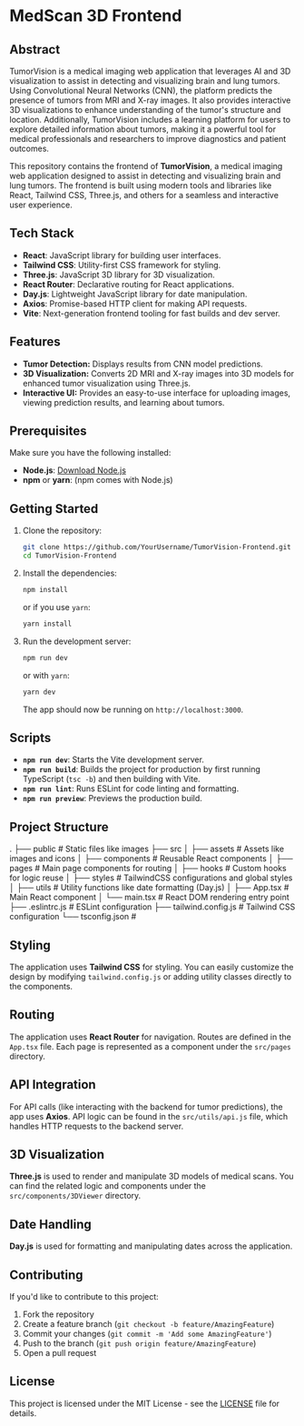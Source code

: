 # MedScan 3D Frontend

## Abstract

TumorVision is a medical imaging web application that leverages AI and 3D visualization to assist in detecting and visualizing brain and lung tumors. Using Convolutional Neural Networks (CNN), the platform predicts the presence of tumors from MRI and X-ray images. It also provides interactive 3D visualizations to enhance understanding of the tumor's structure and location. Additionally, TumorVision includes a learning platform for users to explore detailed information about tumors, making it a powerful tool for medical professionals and researchers to improve diagnostics and patient outcomes.

This repository contains the frontend of **TumorVision**, a medical imaging web application designed to assist in detecting and visualizing brain and lung tumors. The frontend is built using modern tools and libraries like React, Tailwind CSS, Three.js, and others for a seamless and interactive user experience.

## Tech Stack

- **React**: JavaScript library for building user interfaces.
- **Tailwind CSS**: Utility-first CSS framework for styling.
- **Three.js**: JavaScript 3D library for 3D visualization.
- **React Router**: Declarative routing for React applications.
- **Day.js**: Lightweight JavaScript library for date manipulation.
- **Axios**: Promise-based HTTP client for making API requests.
- **Vite**: Next-generation frontend tooling for fast builds and dev server.

## Features

- **Tumor Detection:** Displays results from CNN model predictions.
- **3D Visualization:** Converts 2D MRI and X-ray images into 3D models for enhanced tumor visualization using Three.js.
- **Interactive UI:** Provides an easy-to-use interface for uploading images, viewing prediction results, and learning about tumors.

## Prerequisites

Make sure you have the following installed:

- **Node.js**: [Download Node.js](https://nodejs.org/)
- **npm** or **yarn**: (npm comes with Node.js)

## Getting Started

1. Clone the repository:

   ```bash
   git clone https://github.com/YourUsername/TumorVision-Frontend.git
   cd TumorVision-Frontend
   ```

2. Install the dependencies:

   ```bash
   npm install
   ```

   or if you use `yarn`:

   ```bash
   yarn install
   ```

3. Run the development server:

   ```bash
   npm run dev
   ```

   or with `yarn`:

   ```bash
   yarn dev
   ```

   The app should now be running on `http://localhost:3000`.

## Scripts

- **`npm run dev`**: Starts the Vite development server.
- **`npm run build`**: Builds the project for production by first running TypeScript (`tsc -b`) and then building with Vite.
- **`npm run lint`**: Runs ESLint for code linting and formatting.
- **`npm run preview`**: Previews the production build.

## Project Structure

. ├── public # Static files like images ├── src │ ├── assets # Assets like images and icons │ ├── components # Reusable React components │ ├── pages # Main page components for routing │ ├── hooks # Custom hooks for logic reuse │ ├── styles # TailwindCSS configurations and global styles │ ├── utils # Utility functions like date formatting (Day.js) │ ├── App.tsx # Main React component │ └── main.tsx # React DOM rendering entry point ├── .eslintrc.js # ESLint configuration ├── tailwind.config.js # Tailwind CSS configuration └── tsconfig.json #

## Styling

The application uses **Tailwind CSS** for styling. You can easily customize the design by modifying `tailwind.config.js` or adding utility classes directly to the components.

## Routing

The application uses **React Router** for navigation. Routes are defined in the `App.tsx` file. Each page is represented as a component under the `src/pages` directory.

## API Integration

For API calls (like interacting with the backend for tumor predictions), the app uses **Axios**. API logic can be found in the `src/utils/api.js` file, which handles HTTP requests to the backend server.

## 3D Visualization

**Three.js** is used to render and manipulate 3D models of medical scans. You can find the related logic and components under the `src/components/3DViewer` directory.

## Date Handling

**Day.js** is used for formatting and manipulating dates across the application.

## Contributing

If you'd like to contribute to this project:

1. Fork the repository
2. Create a feature branch (`git checkout -b feature/AmazingFeature`)
3. Commit your changes (`git commit -m 'Add some AmazingFeature'`)
4. Push to the branch (`git push origin feature/AmazingFeature`)
5. Open a pull request

## License

This project is licensed under the MIT License - see the [LICENSE](LICENSE) file for details.
